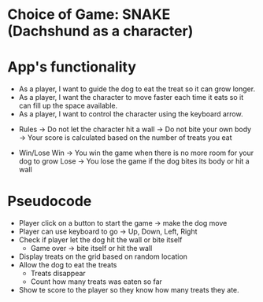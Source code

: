 # Choice of Game: SNAKE (Dachshund as a character)

# App's functionality

- As a player, I want to guide the dog to eat the treat so it can grow longer.
- As a player, I want the character to move faster each time it eats so it can fill up the space available.
- As a player, I want to control the character using the keyboard arrow.

* Rules
  -> Do not let the character hit a wall
  -> Do not bite your own body
  -> Your score is calculated based on the number of treats you eat

* Win/Lose
  Win -> You win the game when there is no more room for your dog to grow
  Lose -> You lose the game if the dog bites its body or hit a wall


# Pseudocode 

- Player click on a button to start the game -> make the dog move
- Player can use keyboard to go -> Up, Down, Left, Right
- Check if player let the dog hit the wall or bite itself
  - Game over -> bite itself or hit the wall
- Display treats on the grid based on random location
- Allow the dog to eat the treats
  - Treats disappear 
  - Count how many treats was eaten so far
- Show te score to the player so they know how many treats they ate.
  
  